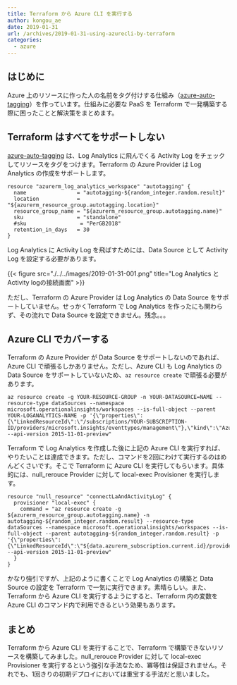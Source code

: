 ```yaml
---
title: Terraform から Azure CLI を実行する
author: kongou_ae
date: 2019-01-31
url: /archives/2019-01-31-using-azurecli-by-terraform
categories:
  - azure
---
```


## はじめに

Azure 上のリソースに作った人の名前をタグ付けする仕組み（[azure-auto-tagging](https://github.com/kongou-ae/azure-auto-tagging)）を作っています。仕組みに必要な PaaS を Terraform で一発構築する際に困ったことと解決策をまとめます。


## Terraform はすべてをサポートしない

[azure-auto-tagging](https://github.com/kongou-ae/azure-auto-tagging) は、Log Analytics に飛んでくる Activity Log をチェックしてリソースをタグをつけます。Terraform の Azure Provider は Log Analytics の作成をサポートします。

```
resource "azurerm_log_analytics_workspace" "autotagging" {
  name                = "autotagging-${random_integer.random.result}"
  location            = "${azurerm_resource_group.autotagging.location}"
  resource_group_name = "${azurerm_resource_group.autotagging.name}"
  sku                 = "standalone"
  #sku                 = "PerGB2018"
  retention_in_days   = 30
}
```

Log Analytics に Activity Log を飛ばすためには、Data Source として Activity Log を設定する必要があります。

{{< figure src="./../../images/2019-01-31-001.png" title="Log Analytics と Activity logの接続画面" >}}

ただし、Terraform の Azure Provider は Log Analytics の Data Source をサポートしていません。せっかくTerraform で Log Analytics を作ったにも関わらず、その流れで Data Source を設定できません。残念。。。

## Azure CLI でカバーする

Terraform の Azure Provider が Data Source をサポートしないのであれば、Azure CLI で頑張るしかありません。ただし、Azure CLI も Log Analytics の Data Source をサポートしていないため、`az resource create` で頑張る必要があります。

```
az resource create -g YOUR-RESOURCE-GROUP -n YOUR-DATASOURCE=NAME --resource-type dataSources --namespace microsoft.operationalinsights/workspaces --is-full-object --parent YOUR-LOGANALYTICS-NAME -p '{\"properties\":{\"LinkedResourceId\":\"/subscriptions/YOUR-SUBSCRIPTION-ID/providers/microsoft.insights/eventtypes/management\"},\"kind\":\"AzureActivityLog\",\"location\":\"${azurerm_resource_group.autotagging.location}\"}' --api-version 2015-11-01-preview"
```

Terraform で Log Analytics を作成した後に上記の Azure CLI を実行すれば、やりたいことは達成できます。ただし、コマンドを2回にわけて実行するのはめんどくさいです。そこで Terraform に Azure CLI を実行してもらいます。具体的には、null_rerouce Provider に対して local-exec Provisioner を実行します。

```
resource "null_resource" "connectLaAndActivityLog" {
  provisioner "local-exec" {
    command = "az resource create -g ${azurerm_resource_group.autotagging.name} -n autotagging-${random_integer.random.result} --resource-type dataSources --namespace microsoft.operationalinsights/workspaces --is-full-object --parent autotagging-${random_integer.random.result} -p '{\"properties\":{\"LinkedResourceId\":\"${data.azurerm_subscription.current.id}/providers/microsoft.insights/eventtypes/management\"},\"kind\":\"AzureActivityLog\",\"location\":\"${azurerm_resource_group.autotagging.location}\"}' --api-version 2015-11-01-preview"
  }
}
```

かなり強引ですが、上記のように書くことで Log Analytics の構築と Data Source の設定を Terraform で一気に実行できます。素晴らしい。また、Terraform から Azure CLI を実行するようにすると、Terraform 内の変数をAzure CLI のコマンド内で利用できるという効果もあります。

## まとめ

Terraform から Azure CLI を実行することで、Terraform で構築できないリソースを構築してみました。null_rerouce Provider に対して local-exec Provisioner を実行するという強引な手法なため、冪等性は保証されません。それでも、1回きりの初期デプロイにおいては重宝する手法だと思いました。
